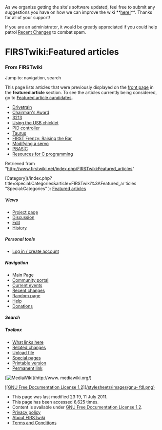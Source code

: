 As we organize getting the site's software updated, feel free to submit any
suggestions you have on how we can improve the wiki
_**_[here!](/index.php/User:Hallry/Suggestions "User:Hallry/Suggestions"
)_**_. Thanks for all of your support!

If you are an administrator, it would be greatly appreciated if you could help
patrol [Recent Changes](/index.php/Special:Recentchanges
"Special:Recentchanges" ) to combat spam.

# FIRSTwiki:Featured articles

### From FIRSTwiki

Jump to: navigation, search

This page lists articles that were previously displayed on the [front
page](/index.php/Main_Page "Main Page" ) in the **featured article** section.
To see the articles currently being considered, go to [Featured article
candidates](/index.php/FIRSTwiki:Featured_article_candidates
"FIRSTwiki:Featured article candidates" ).

  * [Drivetrain](/index.php/Drivetrain "Drivetrain" )
  * [Chairman's Award](/index.php/Chairman%27s_Award "Chairman's Award" )
  * [3213](/index.php/3213 "3213" )
  * [Using the USB chicklet](/index.php/Using_the_USB_chicklet "Using the USB chicklet" )
  * [PID controller](/index.php/PID_controller "PID controller" )
  * [Taurus](/index.php/Taurus_%281073%29 "Taurus \(1073\)" )
  * [FIRST Frenzy: Raising the Bar](/index.php/FIRST_Frenzy:_Raising_the_Bar "FIRST Frenzy: Raising the Bar" )
  * [Modifying a servo](/index.php/Modifying_a_servo "Modifying a servo" )
  * [PBASIC](/index.php/PBASIC "PBASIC" )
  * [Resources for C programming](/index.php/Resources_for_C_programming "Resources for C programming" )

Retrieved from
"<http://www.firstwiki.net/index.php/FIRSTwiki:Featured_articles>"

[Category](/index.php?title=Special:Categories&article=FIRSTwiki%3AFeatured_ar
ticles "Special:Categories" ): [Featured
articles](/index.php/Category:Featured_articles "Category:Featured articles" )

##### Views

  * [Project page](/index.php/FIRSTwiki:Featured_articles)
  * [Discussion](/index.php?title=FIRSTwiki_talk:Featured_articles&action=edit)
  * [Edit](/index.php?title=FIRSTwiki:Featured_articles&action=edit)
  * [History](/index.php?title=FIRSTwiki:Featured_articles&action=history)

##### Personal tools

  * [Log in / create account](/index.php?title=Special:Userlogin&returnto=FIRSTwiki:Featured_articles)

[](/index.php/Main_Page "Main Page" )

##### Navigation

  * [Main Page](/index.php/Main_Page)
  * [Community portal](/index.php/FIRSTwiki:Community_portal)
  * [Current events](/index.php/Current_events)
  * [Recent changes](/index.php/Special:Recentchanges)
  * [Random page](/index.php/Special:Random)
  * [Help](/index.php/FIRSTwiki:Help)
  * [Donations](/index.php/FIRSTwiki:Site_support)

##### Search



##### Toolbox

  * [What links here](/index.php/Special:Whatlinkshere/FIRSTwiki:Featured_articles)
  * [Related changes](/index.php/Special:Recentchangeslinked/FIRSTwiki:Featured_articles)
  * [Upload file](/index.php/Special:Upload)
  * [Special pages](/index.php/Special:Specialpages)
  * [Printable version](/index.php?title=FIRSTwiki:Featured_articles&printable=yes)
  * [Permanent link](/index.php?title=FIRSTwiki:Featured_articles&oldid=80764)

[![MediaWiki](/skins/common/images/poweredby_mediawiki_88x31.png)](http://www.
mediawiki.org/)

[![GNU Free Documentation License 1.2](/stylesheets/images/gnu-
fdl.png)](http://www.gnu.org/copyleft/fdl.html)

  * This page was last modified 23:19, 11 July 2011.
  * This page has been accessed 6,625 times.
  * Content is available under [GNU Free Documentation License 1.2](http://www.gnu.org/copyleft/fdl.html "http://www.gnu.org/copyleft/fdl.html" ).
  * [Privacy policy](/index.php/FIRSTwiki:Privacy_policy "FIRSTwiki:Privacy policy" )
  * [About FIRSTwiki](/index.php/FIRSTwiki:About "FIRSTwiki:About" )
  * [Terms and Conditions](/index.php/FIRSTwiki:Terms_and_conditions "FIRSTwiki:Terms and conditions" )

